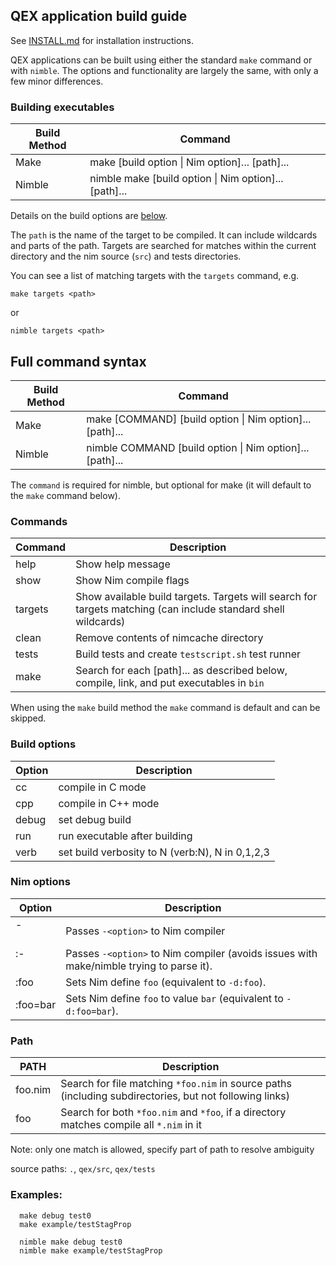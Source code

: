 ## QEX application build guide

See [INSTALL.md](INSTALL.md) for installation instructions.

QEX applications can be built using either the standard
`make` command or with `nimble`.
The options and functionality are largely the same, with only a few minor
differences.

### Building executables

| Build Method | Command |
| ---- | --- |
| Make   | make [build option \| Nim option]... [path]... |
| Nimble | nimble make [build option \| Nim option]... [path]... |

Details on the build options are [below](#build-options).

The `path` is the name of the target to be compiled.
It can include wildcards and parts of the path.
Targets are searched for matches within the current directory
and the nim source (`src`) and tests directories.

You can see a list of matching targets with the `targets` command, e.g.
```
make targets <path>
```
or
```
nimble targets <path>
```


## Full command syntax

| Build Method | Command |
| ---- | --- |
| Make   | make [COMMAND] [build option \| Nim option]... [path]... |
| Nimble | nimble COMMAND [build option \| Nim option]... [path]... |

The `command` is required for nimble, but optional for make (it will default
to the `make` command below).

### Commands

| Command | Description |
| --- | --- |
| help    | Show help message |
| show    | Show Nim compile flags |
| targets | Show available build targets. Targets <name> will search for targets matching <name> (can include standard shell wildcards) |
| clean   | Remove contents of nimcache directory |
| tests   | Build tests and create `testscript.sh` test runner |
| make    | Search for each [path]... as described below, compile, link, and put executables in `bin` |

When using the `make` build method the `make` command is default and can be skipped.


### Build options

| Option | Description |
| --- | --- |
|  cc    | compile in C mode |
|  cpp   | compile in C++ mode |
|  debug | set debug build |
|  run   | run executable after building |
|  verb  | set build verbosity to N (verb:N), N in 0,1,2,3 |


### Nim options

| Option | Description |
| --- | --- |
| -<option>  | Passes `-<option>` to Nim compiler |
| :-<option> | Passes `-<option>` to Nim compiler (avoids issues with make/nimble trying to parse it). |
| :foo       | Sets Nim define `foo` (equivalent to `-d:foo`). |
| :foo=bar   | Sets Nim define `foo` to value `bar` (equivalent to `-d:foo=bar`). |

### Path

| PATH | Description |
| --- | --- |
| foo.nim  | Search for file matching `*foo.nim` in source paths (including subdirectories, but not following links) |
|  foo     | Search for both `*foo.nim` and `*foo`, if a directory matches compile all `*.nim` in it |

Note:  only one match is allowed,
       specify part of path to resolve ambiguity

source paths: `.`, `qex/src`, `qex/tests`


### Examples:

```
  make debug test0
  make example/testStagProp
```

```
  nimble make debug test0
  nimble make example/testStagProp
```
